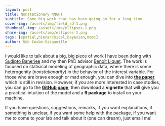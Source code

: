 ```yaml
---
layout: post
title: Nonstationary NNGPs
subtitle: Some big work that has been going on for a long time
cover-img: /assets/img/field_sd-1.png
thumbnail-img: /assets/img/ellipses-1.png
share-img: /assets/img/ellipses-1.png
tags: [spatial,hierarchical,bayesian,mcmc]
author: Seb Coube-Sisqueille
---
```


I would like to talk about a big, big piece of work I have been doing with [Sudipto Banerjee](http://sudipto.bol.ucla.edu/) and my then PhD advisor [Benoît Liquet](https://researchers.mq.edu.au/en/persons/benoit-liquet-weiland). The work is focused on statisical modeling of geographic data, where there is some heterogenity (*nonstationarity*) in the behavior of the interest variable. For those who are brave enough or mad enough, you can dive into [**the paper**](https://arxiv.org/abs/2203.11873), which is still in revision. However, if you are more interested in case studies, you can go to the [**GitHub page**](https://github.com/SebastienCoube/Nonstat-NNGP), then download a **vignette** that will give you a practical intuition of the model and a **R package** to install on your machine. 

If you have questions, suggestions, remarks, if you want explanations, if something is unclear, if you want some help with the package, if you want me to come to your lab and talk about it (one can dream), just email me! 
